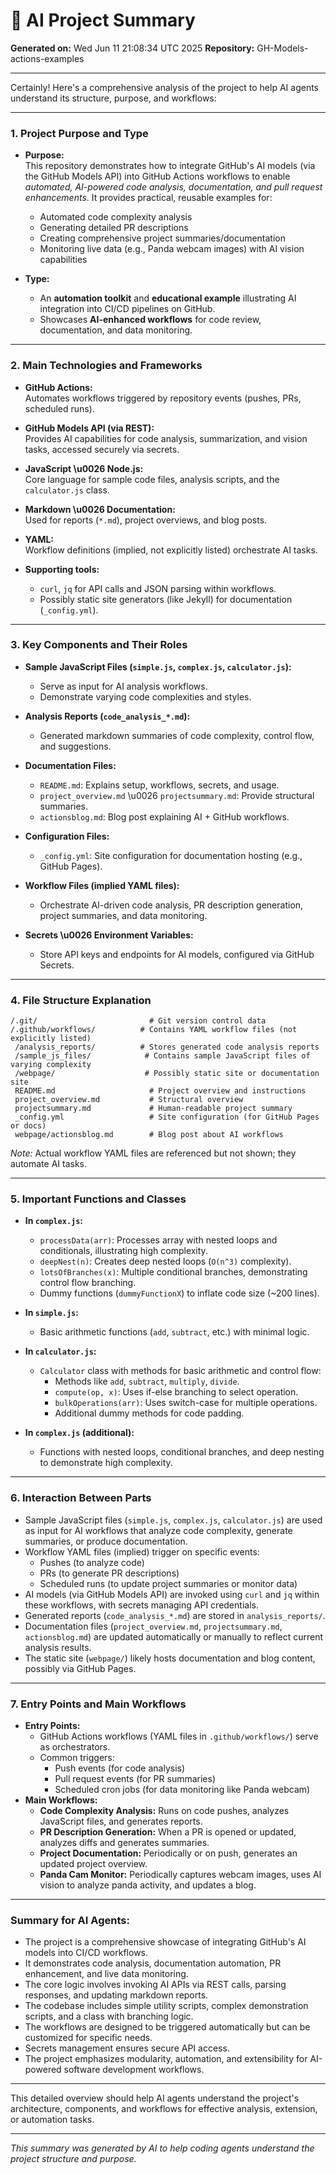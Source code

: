 # 🤖 AI Project Summary

**Generated on:** Wed Jun 11 21:08:34 UTC 2025
**Repository:** GH-Models-actions-examples

---

Certainly! Here's a comprehensive analysis of the project to help AI agents understand its structure, purpose, and workflows:

---

### 1. **Project Purpose and Type**
- **Purpose:**  
  This repository demonstrates how to integrate GitHub's AI models (via the GitHub Models API) into GitHub Actions workflows to enable *automated, AI-powered code analysis, documentation, and pull request enhancements*. It provides practical, reusable examples for:
  - Automated code complexity analysis
  - Generating detailed PR descriptions
  - Creating comprehensive project summaries/documentation
  - Monitoring live data (e.g., Panda webcam images) with AI vision capabilities

- **Type:**  
  - An **automation toolkit** and **educational example** illustrating AI integration into CI/CD pipelines on GitHub.
  - Showcases **AI-enhanced workflows** for code review, documentation, and data monitoring.

---

### 2. **Main Technologies and Frameworks**
- **GitHub Actions:**  
  Automates workflows triggered by repository events (pushes, PRs, scheduled runs).
  
- **GitHub Models API (via REST):**  
  Provides AI capabilities for code analysis, summarization, and vision tasks, accessed securely via secrets.
  
- **JavaScript \u0026 Node.js:**  
  Core language for sample code files, analysis scripts, and the `calculator.js` class.
  
- **Markdown \u0026 Documentation:**  
  Used for reports (`*.md`), project overviews, and blog posts.
  
- **YAML:**  
  Workflow definitions (implied, not explicitly listed) orchestrate AI tasks.
  
- **Supporting tools:**  
  - `curl`, `jq` for API calls and JSON parsing within workflows.
  - Possibly static site generators (like Jekyll) for documentation (`_config.yml`).

---

### 3. **Key Components and Their Roles**
- **Sample JavaScript Files (`simple.js`, `complex.js`, `calculator.js`):**  
  - Serve as input for AI analysis workflows.
  - Demonstrate varying code complexities and styles.
  
- **Analysis Reports (`code_analysis_*.md`):**  
  - Generated markdown summaries of code complexity, control flow, and suggestions.
  
- **Documentation Files:**  
  - `README.md`: Explains setup, workflows, secrets, and usage.
  - `project_overview.md` \u0026 `projectsummary.md`: Provide structural summaries.
  - `actionsblog.md`: Blog post explaining AI + GitHub workflows.
  
- **Configuration Files:**  
  - `_config.yml`: Site configuration for documentation hosting (e.g., GitHub Pages).
  
- **Workflow Files (implied YAML files):**  
  - Orchestrate AI-driven code analysis, PR description generation, project summaries, and data monitoring.
  
- **Secrets \u0026 Environment Variables:**  
  - Store API keys and endpoints for AI models, configured via GitHub Secrets.

---

### 4. **File Structure Explanation**
```plaintext
/.git/                         # Git version control data
/.github/workflows/          # Contains YAML workflow files (not explicitly listed)
 /analysis_reports/          # Stores generated code analysis reports
 /sample_js_files/            # Contains sample JavaScript files of varying complexity
 /webpage/                    # Possibly static site or documentation site
 README.md                     # Project overview and instructions
 project_overview.md           # Structural overview
 projectsummary.md             # Human-readable project summary
 _config.yml                   # Site configuration (for GitHub Pages or docs)
 webpage/actionsblog.md        # Blog post about AI workflows
```
*Note:* Actual workflow YAML files are referenced but not shown; they automate AI tasks.

---

### 5. **Important Functions and Classes**
- **In `complex.js`:**  
  - `processData(arr)`: Processes array with nested loops and conditionals, illustrating high complexity.
  - `deepNest(n)`: Creates deep nested loops (`O(n^3)` complexity).
  - `lotsOfBranches(x)`: Multiple conditional branches, demonstrating control flow branching.
  - Dummy functions (`dummyFunctionX`) to inflate code size (~200 lines).

- **In `simple.js`:**  
  - Basic arithmetic functions (`add`, `subtract`, etc.) with minimal logic.

- **In `calculator.js`:**  
  - `Calculator` class with methods for basic arithmetic and control flow:
    - Methods like `add`, `subtract`, `multiply`, `divide`.
    - `compute(op, x)`: Uses if-else branching to select operation.
    - `bulkOperations(arr)`: Uses switch-case for multiple operations.
    - Additional dummy methods for code padding.

- **In `complex.js` (additional):**  
  - Functions with nested loops, conditional branches, and deep nesting to demonstrate high complexity.

---

### 6. **Interaction Between Parts**
- Sample JavaScript files (`simple.js`, `complex.js`, `calculator.js`) are used as input for AI workflows that analyze code complexity, generate summaries, or produce documentation.
- Workflow YAML files (implied) trigger on specific events:
  - Pushes (to analyze code)
  - PRs (to generate PR descriptions)
  - Scheduled runs (to update project summaries or monitor data)
- AI models (via GitHub Models API) are invoked using `curl` and `jq` within these workflows, with secrets managing API credentials.
- Generated reports (`code_analysis_*.md`) are stored in `analysis_reports/`.
- Documentation files (`project_overview.md`, `projectsummary.md`, `actionsblog.md`) are updated automatically or manually to reflect current analysis results.
- The static site (`webpage/`) likely hosts documentation and blog content, possibly via GitHub Pages.

---

### 7. **Entry Points and Main Workflows**
- **Entry Points:**  
  - GitHub Actions workflows (YAML files in `.github/workflows/`) serve as orchestrators.
  - Common triggers:
    - Push events (for code analysis)
    - Pull request events (for PR summaries)
    - Scheduled cron jobs (for data monitoring like Panda webcam)
- **Main Workflows:**
  - **Code Complexity Analysis:** Runs on code pushes, analyzes JavaScript files, and generates reports.
  - **PR Description Generation:** When a PR is opened or updated, analyzes diffs and generates summaries.
  - **Project Documentation:** Periodically or on push, generates an updated project overview.
  - **Panda Cam Monitor:** Periodically captures webcam images, uses AI vision to analyze panda activity, and updates a blog.

---

### **Summary for AI Agents:**
- The project is a comprehensive showcase of integrating GitHub's AI models into CI/CD workflows.
- It demonstrates code analysis, documentation automation, PR enhancement, and live data monitoring.
- The core logic involves invoking AI APIs via REST calls, parsing responses, and updating markdown reports.
- The codebase includes simple utility scripts, complex demonstration scripts, and a class with branching logic.
- The workflows are designed to be triggered automatically but can be customized for specific needs.
- Secrets management ensures secure API access.
- The project emphasizes modularity, automation, and extensibility for AI-powered software development workflows.

---

This detailed overview should help AI agents understand the project's architecture, components, and workflows for effective analysis, extension, or automation tasks.

---

*This summary was generated by AI to help coding agents understand the project structure and purpose.*
